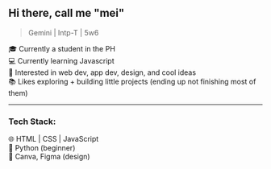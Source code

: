 ## Hi there, call me "mei"
> Gemini | Intp-T | 5w6

🎓 Currently a student in the PH  
💻 Currently learning Javascript  
🌌 Interested in web dev, app dev, design, and cool ideas  
📚 Likes exploring + building little projects (ending up not finishing most of them)  

---

### Tech Stack:
🌐 HTML | CSS | JavaScript  
🐍 Python (beginner)  
🎨 Canva, Figma (design)  
